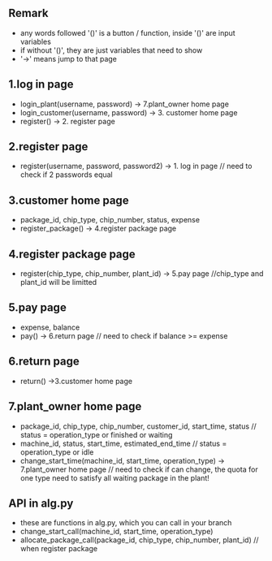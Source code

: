 ## Remark
- any words followed '()' is a button / function, inside '()' are input variables
- if without '()', they are just variables that need to show 
- '->' means jump to that page

## 1.log in page
- login_plant(username, password) -> 7.plant_owner home page
- login_customer(username, password) -> 3. customer home page
- register() -> 2. register page

## 2.register page
- register(username, password, password2) -> 1. log in page    // need to check if 2 passwords equal
  
## 3.customer home page
- package_id, chip_type, chip_number, status, expense
- register_package() -> 4.register package page

## 4.register package page
- register(chip_type, chip_number, plant_id) -> 5.pay page    //chip_type and plant_id will be limitted

## 5.pay page
- expense, balance 
- pay() -> 6.return page    // need to check if balance >= expense

## 6.return page
- return() ->3.customer home page 

## 7.plant_owner home page
- package_id, chip_type, chip_number, customer_id, start_time, status    // status = operation_type or finished or waiting
- machine_id, status, start_time, estimated_end_time    // status = operation_type or idle
- change_start_time(machine_id, start_time, operation_type) -> 7.plant_owner home page    // need to check if can change, the quota for one type need to satisfy all waiting package in the plant!

## API in alg.py
- these are functions in alg.py, which you can call in your branch
- change_start_call(machine_id, start_time, operation_type)
- allocate_package_call(package_id, chip_type, chip_number, plant_id) // when register package



  
